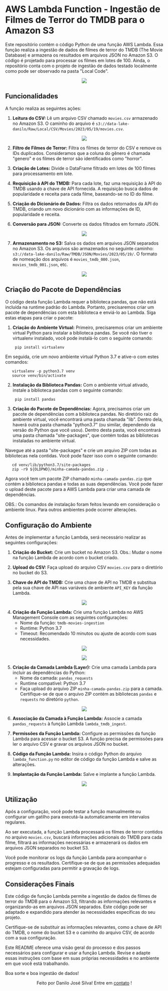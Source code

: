 # AWS Lambda Function - Ingestão de Filmes de Terror do TMDB para o Amazon S3

Este repositório contém o código Python de uma função AWS Lambda. Essa função realiza a ingestão de dados de filmes de terror do TMDB (The Movie Database) e armazena os resultados em arquivos JSON no Amazon S3. O código é projetado para processar os filmes em lotes de 100. Ainda, o repositório conta com o projeto de ingestão de dados testado localmente como pode ser observado na pasta "Local Code".

<p align="center"><img src="assets\Print_1.jpg"></p> 

## Funcionalidades

A função realiza as seguintes ações:

1. **Leitura do CSV:** Lê um arquivo CSV chamado `movies.csv` armazenado no Amazon S3. O caminho do arquivo é `s3://data-lake-danilo/Raw/Local/CSV/Movies/2023/05/19/movies.csv`.

<p align="center"><img src="assets\Print_2.jpg"></p>

2. **Filtro de Filmes de Terror:** Filtra os filmes de terror do CSV e remove os IDs duplicados. Consideramos que a coluna do gênero é chamada "genero" e os filmes de terror são identificados como "horror".

3. **Criação de Lotes:** Divide o DataFrame filtrado em lotes de 100 filmes para processamento em lote.

4. **Requisição à API do TMDB:** Para cada lote, faz uma requisição à API do TMDB usando a chave de API fornecida. A requisição busca dados de popularidade e receita para cada filme, baseando-se no ID do filme.

5. **Criação do Dicionário de Dados:** Filtra os dados retornados da API do TMDB, criando um novo dicionário com as informações de ID, popularidade e receita.

6. **Conversão para JSON:** Converte os dados filtrados em formato JSON.

<p align="center"><img src="assets\Print_3.jpg"></p>

7. **Armazenamento no S3:** Salva os dados em arquivos JSON separados no Amazon S3. Os arquivos são armazenados no seguinte caminho: `s3://data-lake-danilo/Raw/TMDB/JSON/Movies/2023/05/19/`. O formato de nomeação dos arquivos é `movies_tmdb_000.json`, `movies_tmdb_001.json`, etc.

<p align="center"><img src="assets\Print_5.jpg"></p>

## Criação do Pacote de Dependências

O código desta função Lambda requer a biblioteca pandas, que não está incluída na runtime padrão do Lambda. Portanto, precisaremos criar um pacote de dependências com esta biblioteca e enviá-lo ao Lambda. Siga estas etapas para criar o pacote:

1. **Criação do Ambiente Virtual:** Primeiro, precisaremos criar um ambiente virtual Python para instalar a biblioteca pandas. Se você não tiver o virtualenv instalado, você pode instalá-lo com o seguinte comando:
   
        pip install virtualenv

Em seguida, crie um novo ambiente virtual Python 3.7 e ative-o com estes comandos:

       virtualenv -p python3.7 venv
       source venv/bin/activate


2. **Instalação da Biblioteca Pandas:** Com o ambiente virtual ativado, instale a biblioteca pandas com o seguinte comando:

        pip install pandas


3. **Criação do Pacote de Dependências:** Agora, precisamos criar um pacote de dependências com a biblioteca pandas. No diretório raiz do ambiente virtual, você encontrará uma pasta chamada "lib". Dentro dela, haverá outra pasta chamada "python3.7" (ou similar, dependendo da versão do Python que você usou). Dentro desta pasta, você encontrará uma pasta chamada "site-packages", que contém todas as bibliotecas instaladas no ambiente virtual.

Navegue até a pasta "site-packages" e crie um arquivo ZIP com todas as bibliotecas nela contidas. Você pode fazer isso com o seguinte comando:

       cd venv/lib/python3.7/site-packages
       zip -r9 ${OLDPWD}/minha-camada-pandas.zip .


Agora você tem um pacote ZIP chamado `minha-camada-pandas.zip` que contém a biblioteca pandas e todas as suas dependências. Você pode fazer o upload deste pacote para a AWS Lambda para criar uma camada de dependências.

OBS.: Os comandos de instalação foram feitos levando em consideração o ambiente linux. Para outros ambientes pode ocorrer alterações.

## Configuração do Ambiente

Antes de implementar a função Lambda, será necessário realizar as seguintes configurações:

1. **Criação do Bucket:** Crie um bucket no Amazon S3. Obs.: Mudar o nome na função Lambda de acordo com o bucket criado.

2. **Upload do CSV:** Faça upload do arquivo CSV `movies.csv` para o diretório no bucket do S3.

3. **Chave de API do TMDB:** Crie uma chave de API no TMDB e substitua pela sua chave de API nas variáveis de ambiente `API_KEY` da função Lambda.

<p align="center"><img src="assets\Print_6.jpg"></p>

4. **Criação da Função Lambda:** Crie uma função Lambda no AWS Management Console com as seguintes configurações:
   - Nome da função: `tmdb-movies-ingestion`
   - Runtime: Python 3.7
   - Timeout: Recomendado 10 minutos ou ajuste de acordo com suas necessidades.

<p align="center"><img src="assets\Print_7.jpg"></p>

<p align="center"><img src="assets\Print_8.jpg"></p>

5. **Criação da Camada Lambda (Layer):** Crie uma camada Lambda para incluir as dependências do Python:
   - Nome da camada: `pandas_requests`
   - Runtime compatível: Python 3.7
   - Faça upload do arquivo ZIP `minha-camada-pandas.zip` para a camada. Certifique-se de que o arquivo ZIP contém as bibliotecas `pandas` e `requests` no diretório `python`.

<p align="center"><img src="assets\Print_9.jpg"></p>

6. **Associação da Camada à Função Lambda:** Associe a camada `pandas_requests` à função Lambda `lambda_tmdb_ingest`.

7. **Permissões da Função Lambda:** Configure as permissões da função Lambda para acessar o bucket S3. A função precisa de permissões para ler o arquivo CSV e gravar os arquivos JSON no bucket.

8. **Código da Função Lambda:** Insira o código Python do arquivo `lambda_function.py` no editor de código da função Lambda e salve as alterações.

9. **Implantação da Função Lambda:** Salve e implante a função Lambda.

<p align="center"><img src="assets\Print_4.jpg"></p>

## Utilização

Após a configuração, você pode testar a função manualmente ou configurar um gatilho para executá-la automaticamente em intervalos regulares.

Ao ser executada, a função Lambda processará os filmes de terror contidos no arquivo `movies.csv`, buscará informações adicionais do TMDB para cada filme, filtrará as informações necessárias e armazenará os dados em arquivos JSON separados no bucket S3.

Você pode monitorar os logs da função Lambda para acompanhar o progresso e os resultados. Certifique-se de que as permissões adequadas estejam configuradas para permitir a gravação de logs.

## Considerações Finais

Este código de função Lambda permite a ingestão de dados de filmes de terror do TMDB para o Amazon S3, filtrando as informações relevantes e organizando-as em arquivos JSON separados. Este código pode ser adaptado e expandido para atender às necessidades específicas do seu projeto.

Certifique-se de substituir as informações relevantes, como a chave de API do TMDB, o nome do bucket S3 e o caminho do arquivo CSV, de acordo com a sua configuração.

Este README oferece uma visão geral do processo e dos passos necessários para configurar e usar a função Lambda. Revise e adapte essas instruções com base em suas próprias necessidades e no ambiente em que você está trabalhando.

Boa sorte e boa ingestão de dados!

<p align = "center">
Feito por Danilo José Silva! Entre em <a href="https://www.linkedin.com/in/danilojosesilva/">contato</a> !
</p>